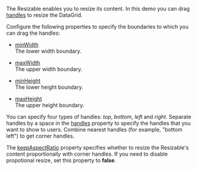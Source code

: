 The Resizable enables you to resize its content. In this demo you can drag [handles](/Documentation/ApiReference/UI_Components/dxResizable/Configuration/#handles) to resize the DataGrid.

Configure the following properties to specify the boundaries to which you can drag the handles:

- [minWidth](/Documentation/ApiReference/UI_Components/dxResizable/Configuration/#minWidth)    
The lower width boundary.

- [maxWidth](/Documentation/ApiReference/UI_Components/dxResizable/Configuration/#maxWidth)    
The upper width boundary.

- [minHeight](/Documentation/ApiReference/UI_Components/dxResizable/Configuration/#minHeight)    
The lower height boundary.

- [maxHeight](/Documentation/ApiReference/UI_Components/dxResizable/Configuration/#maxHeight)    
The upper height boundary.

You can specify four types of handles: *top*, *bottom*, *left* and *right*. Separate handles by a space in the [handles](/Documentation/ApiReference/UI_Components/dxResizable/Configuration/#handles) property to specify the handles that you want to show to users. Combine nearest handles (for example, "bottom left") to get corner handles.

The [keepAspectRatio](/Documentation/ApiReference/UI_Components/dxResizable/Configuration/#keepAspectRatio) property specifies whether to resize the Resizable's content proportionally with corner handles. If you need to disable propotional resize, set this property to **false**.
